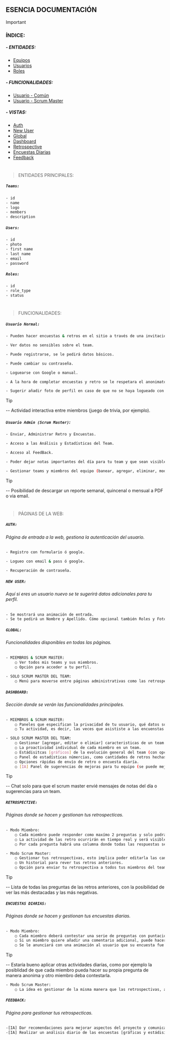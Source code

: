 ## ESENCIA DOCUMENTACIÓN

> [!IMPORTANT]
> ### ÍNDICE: <br/>
> ##### - ENTIDADES: <br/>
>- [Equipos](#equipos) <br/>
>- [Usuarios](#usuarios) <br/>
>- [Roles](#roles) <br/>
> ##### - FUNCIONALIDADES: <br/>
>- [Usuario - Común](#usuario-normal) <br/>
>- [Usuario - Scrum Master](#usuario-admin-scrum-master) <br/>
> ##### - VISTAS: <br/>
>- [Auth](#auth) <br/>
>- [New User](#new-user)
>- [Global](#global)
>- [Dashboard](#dashboard)
>- [Retrospective](#retrospective)
>- [Encuestas Diarias](#encuestas-diarias)
>- [Feedback](#feedback)

#

> ENTIDADES PRINCIPALES:

##### `Teams:`
```bash
- id
- name
- logo
- members
- description
```

##### `Users:`
```bash
- id
- photo
- first name
- last name
- email
- password
```

##### `Roles:`
```bash
- id
- role_type
- status
```

#

> FUNCIONALIDADES:

##### `Usuario Normal:`

```bash
- Pueden hacer encuestas & retros en el sitio a través de una invitación y/o ingresando a la plataforma.

- Ver datos no sensibles sobre el team.

- Puede registrarse, se le pedirá datos básicos.

- Puede cambiar su contraseña.

- Loguearse con Google o manual.

- A la hora de completar encuestas y retro se le respetara el anonimato.

- Sugerir añadir foto de perfil en caso de que no se haya logueado con Google.

```
> [!TIP]
> -- Actividad interactiva entre miembros (juego de trivia, por ejemplo).

##### `Usuario Admin (Scrum Master)`:

```bash
- Enviar, Administrar Retro y Encuestas.

- Acceso a las Análisis y Estadísticas del Team.

- Acceso al FeedBack.

- Poder dejar notas importantes del día para tu team y que sean visibles para todos los miembros.

- Gestionar teams y miembros del equipo (banear, agregar, eliminar, modificar).

```
> [!TIP]
> -- Posibilidad de descargar un reporte semanal, quincenal o mensual a PDF o via email.
#

> PÁGINAS DE LA WEB:


##### `AUTH:`
###### Página de entrada a la web, gestiona la autenticación del usuario.
```bash
- Registro con formulario ó google.

- Logueo con email & pass ó google.

- Recuperación de contraseña.
```

##### `NEW USER:`
###### Aquí si eres un usuario nuevo se te sugerirá datos adicionales para tu perfil. 
```bash
- Se mostrará una animación de entrada.
- Se te pedirá un Nombre y Apellido. Cómo opcional también Roles y Foto de Perfil.
``` 

##### `GLOBAL:`
###### Funcionalidades disponibles en todas las páginas.
```bash
- MIEMBROS & SCRUM MASTER:
    ○ Ver todos mis teams y sus miembros.
    ○ Opción para acceder a tu perfil.
    
- SOLO SCRUM MASTER DEL TEAM:
    ○ Menú para moverse entre páginas administrativas como las retrospectiva, encuestas diarias, feedback.
``` 

##### `DASHBOARD:` 
###### Sección donde se verán las funcionalidades principales.
```bash
- MIEMBROS & SCRUM MASTER:
    ○ Paneles que especifican la privacidad de tu usuario, qué datos son públicos y cuales son privados.
    ○ Tu actividad, es decir, las veces que asististe a las encuenstas y retros.
``` 
```bash
- SOLO SCRUM MASTER DEL TEAM:
    ○ Gestionar [agregar, editar o elimiar] caracteristicas de un team o miembros del mismo.
    ○ La proactividad individual de cada miembro en un team. 
    ○ Estádisitcas [gráficos] de la evolución general del team (con opciones adicionales, quitar gráficas, ajustar fecha, etc.) junto con las Key Team Indicators.
    ○ Panel de estadísticas númercias, como cantidades de retros hechas, etc.
    ○ Opciones rápidas de envío de retro o encuesta diaría.
    ○ [IA] Panel de sugerencias de mejoras para tu equipo (se puede mejorar aún).
``` 
> [!TIP]
> -- Chat solo para que el scrum master envié mensajes de notas del día o sugerencias para un team.

##### `RETROSPECTIVE:` 
###### Páginas donde se hacen y gestionan tus retrospecticas.
```bash
- Modo Miembro:
    ○ Cada miembro puede responder como maxímo 2 preguntas y solo podrá eliminar sus respuestas.
    ○ La actividad de las retro ocurrirán en tiempo real y será visible en ese momento para todos los miembros.
    ○ Por cada pregunta habrá una columna donde todas las respuestas se pondrán en filas.
``` 
```bash
- Modo Scrum Master:
    ○ Gestionar tus retrospectivas, esto implica poder editarla las cantidad de preguntas que quieras hacer.
    ○ Un historial para rever tus retros anteriores.
    ○ Opción para enviar tu retrospectiva a todos tus miembros del team.
``` 
> [!TIP]
> -- Lista de todas las preguntas de las retros anteriores, con la posibilidad de ver las más destacadas y las más negativas.

##### `ENCUESTAS DIARIAS:` 
###### Páginas donde se hacen y gestionan tus encuestas diarias.
```bash
- Modo Miembro:
    ○ Cada miembro deberá contestar una serie de preguntas con puntación del 1 al 10.
    ○ Si un miembro quiere añadir una comentario adicional, puede hacerlo.
    ○ Se le anunciará con una animación al usuario que su encuesta fue enviada.
``` 
> [!TIP]
> -- Estaría bueno aplicar otras actividades diarías, como por ejemplo la posiblidad de que cada miembro pueda hacer su propia pregunta de manera anonima y otro miembro deba contestarla.

```bash
- Modo Scrum Master:
    ○ La idea es gestionar de la misma manera que las retrospectivas, así que muchos puntos se repitan. Como poder editar tus preguntas y enviarlas a tus miembros, de manera automatica o manual.
``` 
##### `FEEDBACK:` 
###### Página para gestionar tus retrospecticas.
```bash
-[IA] Dar recomendaciones para mejorar aspectos del proyecto y comunicación entre los miembros. 
-[IA] Realizar un análisis diario de las encuestas [gráficas y estádisitcas generales] y dé una descripción del avance o retroceso que haya tenido el grupo. 
``` 
#
